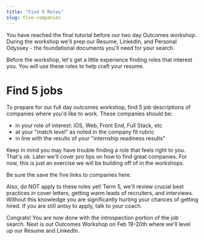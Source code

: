```yaml
---
title: "Find 5 Roles"
slug: five-companies
---
```


You have reached the final tutorial before our two day Outcomes workshop. During the workshop we'll prep our Resume, LinkedIn, and Personal Odyssey - the foundational documents you'll need for your search.

Before the workshop, let's get a little experience finding roles that interest you. You will use these roles to help craft your resume.

# Find 5 jobs

To prepare for our full day outcomes workshop, find 5 job descriptions of companies where you'd like to work. These companies should be:
* in your role of interest: iOS, Web, Front End, Full Stack, etc
* at your "match level" as noted in the company fit rubric
* in line with the results of your "internship readiness results"

Keep in mind you may have trouble finding a role that feels right to you. That's ok. Later we'll cover pro tips on how to find great companies. For now, this is just an exercise we will be building off of in the workshops.

Be sure the save the five links to companies here.

Also, do NOT apply to these roles yet! Term 5, we'll review crucial best practices in cover letters, getting warm leads of recruiters, and interviews. Without this knowledge you are significantly hurting your chances of getting hired. If you are still antsy to apply, talk to your coach.

Congrats! You are now done with the introspection portion of the job search. Next is out Outcomes Workshop on Feb 19-20th where we'll level up our Resume and LinkedIn.
